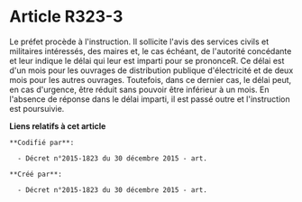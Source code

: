 # Article R323-3

Le préfet procède à l'instruction. Il sollicite l'avis des services civils et militaires intéressés, des maires et, le cas
échéant, de l'autorité concédante et leur indique le délai qui leur est imparti pour se prononceR. Ce délai est d'un mois
pour les ouvrages de distribution publique d'électricité et de deux mois pour les autres ouvrages. Toutefois, dans ce dernier
cas, le délai peut, en cas d'urgence, être réduit sans pouvoir être inférieur à un mois. En l'absence de réponse dans le
délai imparti, il est passé outre et l'instruction est poursuivie.

**Liens relatifs à cet article**

	**Codifié par**:

	  - Décret n°2015-1823 du 30 décembre 2015 - art.

	**Créé par**:

	  - Décret n°2015-1823 du 30 décembre 2015 - art.
